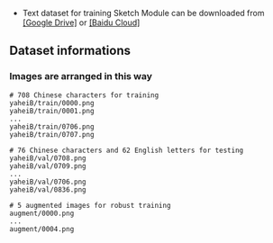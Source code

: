 - Text dataset for training Sketch Module can be downloaded from [[Google Drive]](https://drive.google.com/) or [[Baidu Cloud]](https://pan.baidu.com/)

## Dataset informations
### Images are arranged in this way 
```
# 708 Chinese characters for training
yaheiB/train/0000.png
yaheiB/train/0001.png
...
yaheiB/train/0706.png
yaheiB/train/0707.png

# 76 Chinese characters and 62 English letters for testing
yaheiB/val/0708.png
yaheiB/val/0709.png
...
yaheiB/val/0706.png
yaheiB/val/0836.png

# 5 augmented images for robust training
augment/0000.png
...
augment/0004.png
```
